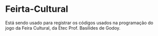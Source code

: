 # Feirta-Cultural
Está sendo usado para registrar os códigos usados na programação do jogo da Feira Cultural, da Etec Prof. Basilides de Godoy.
